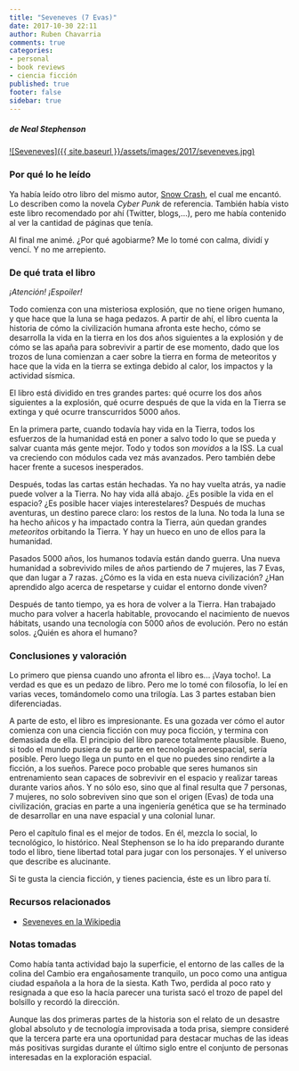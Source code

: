 ```yaml
---
title: "Seveneves (7 Evas)"
date: 2017-10-30 22:11
author: Ruben Chavarria
comments: true
categories: 
- personal
- book reviews
- ciencia ficción
published: true
footer: false
sidebar: true
---
```


##### de Neal Stephenson

[![Seveneves]({{ site.baseurl }}/assets/images/2017/seveneves.jpg)](https://amzn.to/2CuwZGR)

### Por qué lo he leído

Ya había leído otro libro del mismo autor, [Snow Crash], el cual me encantó. Lo
describen como la novela *Cyber Punk* de referencia. También había visto este
libro recomendado por ahí (Twitter, blogs,...), pero me había contenido al ver
la cantidad de páginas que tenía.

Al final me animé. ¿Por qué agobiarme? Me lo tomé con calma, dividí y vencí. Y
no me arrepiento.

<!-- more -->

### De qué trata el libro

*¡Atención! ¡Espoiler!*

Todo comienza con una misteriosa explosión, que no tiene origen humano, y que
hace que la luna se haga pedazos. A partir de ahí, el libro cuenta la historia
de cómo la civilización humana afronta este hecho, cómo se desarrolla la vida
en la tierra en los dos años siguientes a la explosión y de cómo se las apaña
para sobrevivir a partir de ese momento, dado que los trozos de luna comienzan
a caer sobre la tierra en forma de meteoritos y hace que la vida en la tierra
se extinga debido al calor, los impactos y la actividad sísmica.

El libro está dividido en tres grandes partes: qué ocurre los dos años
siguientes a la explosión, qué ocurre después de que la vida en la Tierra se
extinga y qué ocurre transcurridos 5000 años.

En la primera parte, cuando todavía hay vida en la Tierra, todos los esfuerzos
de la humanidad está en poner a salvo todo lo que se pueda y salvar cuanta más
gente mejor. Todo y todos son *movidos* a la ISS. La cual va creciendo con
módulos cada vez más avanzados. Pero también debe hacer frente a sucesos
inesperados.

Después, todas las cartas están hechadas. Ya no hay vuelta atrás, ya nadie
puede volver a la Tierra. No hay vida allá abajo. ¿Es posible la vida en el
espacio? ¿Es posible hacer viajes interestelares? Después de muchas aventuras,
un destino parece claro: los restos de la luna. No toda la luna se ha hecho
añicos y ha impactado contra la Tierra, aún quedan grandes *meteoritos*
orbitando la Tierra. Y hay un hueco en uno de ellos para la humanidad.

Pasados 5000 años, los humanos todavía están dando guerra. Una nueva humanidad
a sobrevivido miles de años partiendo de 7 mujeres, las 7 Evas, que dan lugar a
7 razas. ¿Cómo es la vida en esta nueva civilización? ¿Han aprendido algo
acerca de respetarse y cuidar el entorno donde viven?

Después de tanto tiempo, ya es hora de volver a la Tierra. Han trabajado mucho
para volver a hacerla habitable, provocando el nacimiento de nuevos hábitats,
usando una tecnología con 5000 años de evolución. Pero no están solos. ¿Quién
es ahora el humano?

### Conclusiones y valoración

Lo primero que piensa cuando uno afronta el libro es... ¡Vaya tocho!. La verdad
es que es un pedazo de libro. Pero me lo tomé con filosofía, lo leí en varias
veces, tomándomelo como una trilogía. Las 3 partes estaban bien diferenciadas.

A parte de esto, el libro es impresionante. Es una gozada ver cómo el autor
comienza con una ciencia ficción con muy poca ficción, y termina con demasiada
de ella. El principio del libro parece totalmente plausible. Bueno, si todo el
mundo pusiera de su parte en tecnología aeroespacial, sería posible. Pero luego
llega un punto en el que no puedes sino rendirte a la ficción, a los sueños.
Parece poco probable que seres humanos sin entrenamiento sean capaces de
sobrevivir en el espacio y realizar tareas durante varios años. Y no sólo eso,
sino que al final resulta que 7 personas, 7 mujeres, no solo sobreviven sino
que son el origen (Evas) de toda una civilización, gracias en parte a una
ingeniería genética que se ha terminado de desarrollar en una nave espacial y
una colonial lunar.

Pero el capítulo final es el mejor de todos. En él, mezcla lo social, lo
tecnológico, lo histórico. Neal Stephenson se lo ha ido preparando durante todo
el libro, tiene libertad total para jugar con los personajes. Y el universo que
describe es alucinante.

Si te gusta la ciencia ficción, y tienes paciencia, éste es un libro para tí.

### Recursos relacionados

- [Seveneves en la Wikipedia]

### Notas tomadas

Como había tanta actividad bajo la superficie, el entorno de las calles de la
colina del Cambio era engañosamente tranquilo, un poco como una antigua ciudad
española a la hora de la siesta. Kath Two, perdida al poco rato y resignada a
que eso la hacía parecer una turista sacó el trozo de papel del bolsillo y
recordó la dirección.

Aunque las dos primeras partes de la historia son el relato de un desastre
global absoluto y de tecnología improvisada a toda prisa, siempre consideré que
la tercera parte era una oportunidad para destacar muchas de las ideas más
positivas surgidas durante el último siglo entre el conjunto de personas
interesadas en la exploración espacial.

[Seveneves en la Wikipedia]: https://en.wikipedia.org/wiki/Seveneves
[Snow crash]: https://amzn.to/2TVUjay
